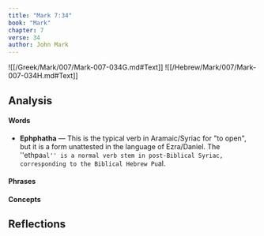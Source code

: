 ```yaml
---
title: "Mark 7:34"
book: "Mark"
chapter: 7
verse: 34
author: John Mark
---
```

![[/Greek/Mark/007/Mark-007-034G.md#Text]]
![[/Hebrew/Mark/007/Mark-007-034H.md#Text]]

## Analysis

#### Words
- **Ephphatha** — This is the typical verb in Aramaic/Syriac for "to open", but it is a form unattested in the language of Ezra/Daniel.  The ''ethpa`al'' is a normal verb stem in post-Biblical Syriac, corresponding to the Biblical Hebrew Pu`al.

#### Phrases

#### Concepts

## Reflections

